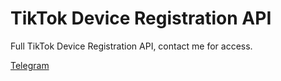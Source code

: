# TikTok Device Registration API

Full TikTok Device Registration API, contact me for access.

[Telegram](https://t.me/f8956c44e702e1584cc1b45b7f57c488/)
